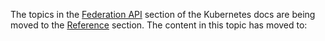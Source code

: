 The topics in the [Federation API](/docs/federation/api-reference/) section of the Kubernetes docs
are being moved to the [Reference](/docs/reference/) section. The content in this topic has moved to:

